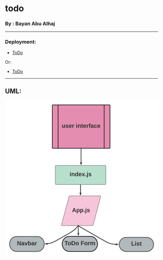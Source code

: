 # todo

### By : Bayan Abu Alhaj
___________________
### Deployment:

* [ToDo](https://60a169ee0a1ff13000fcd5cb--hungry-jackson-68837f.netlify.app/)

Or:

* [ToDo](https://hungry-jackson-68837f.netlify.app/)

__________________

## UML:

![uml](./assets/UML.png)